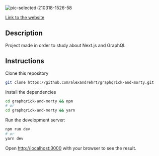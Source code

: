 ![pic-selected-210318-1526-58](https://user-images.githubusercontent.com/62735338/111677901-750a8a00-87fe-11eb-996e-cadbc5addc2b.png)

[Link to the website](https://rick-and-mortyql.vercel.app/)

## Description
 Project made in order to study about Next.js and GraphQl.
 
## Instructions

Clone this repository

```bash
git clone https://github.com/alexandrehrt/graphqrick-and-morty.git
```
Install the dependencies

```bash
cd graphqrick-and-morty && npm
# or
cd graphqrick-and-morty && yarn
```
Run the development server:

```bash
npm run dev
# or
yarn dev
```

Open [http://localhost:3000](http://localhost:3000) with your browser to see the result.
